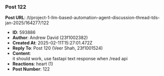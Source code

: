 ### Post 122
**Post URL**: /t/project-1-llm-based-automation-agent-discussion-thread-tds-jan-2025/164277/122
- **ID**: 593886
- **Author**: Andrew David (23f1002382)
- **Created At**: 2025-02-11T15:27:01.472Z
- **Reply To**: Post 120 (Veer Shah, 23f1001524)
- **Content**:  
  it should work, use fastapi text response when /read api
- **Reactions**: heart (1)
- **Post Number**: 122

